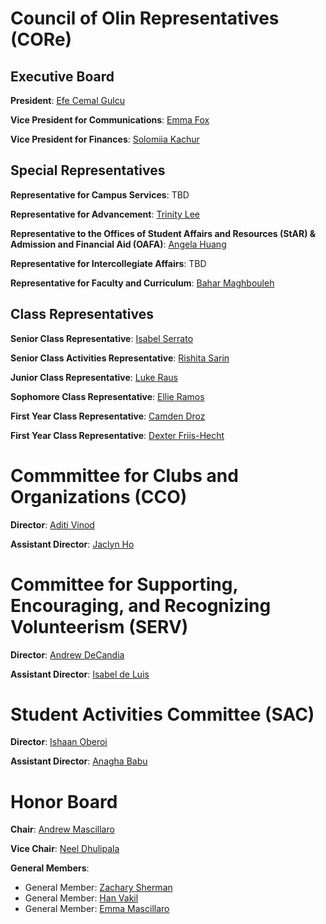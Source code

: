 # Council of Olin Representatives (CORe)

## Executive Board
**President**: [Efe Cemal Gulcu](mailto:egulcu@olin.edu)

**Vice President for Communications**: [Emma Fox](mailto:efox@olin.edu)

**Vice President for Finances**: [Solomiia Kachur](mailto:skachur@olin.edu)

## Special Representatives
**Representative for Campus Services**: TBD

**Representative for Advancement**: [Trinity Lee](mailto:tlee1@olin.edu)

**Representative to the Offices of Student Affairs and Resources (StAR) & Admission and Financial Aid (OAFA)**: [Angela Huang](mailto:ahuang3@olin.edu)

**Representative for Intercollegiate Affairs**: TBD

**Representative for Faculty and Curriculum**: [Bahar Maghbouleh](mailto:bmaghbouleh@olin.edu)

## Class Representatives
**Senior Class Representative**: [Isabel Serrato](mailto:iserrato@olin.edu)

**Senior Class Activities Representative**: [Rishita Sarin](mailto:rsarin@olin.edu)

**Junior Class Representative**: [Luke Raus](mailto:lraus@olin.edu)

**Sophomore Class Representative**: [Ellie Ramos](mailto:eramos@olin.edu)

**First Year Class Representative**: [Camden Droz](mailto:cdroz@olin.edu)

**First Year Class Representative**: [Dexter Friis-Hecht](mailto:dfriishecht@olin.edu)

# Commmittee for Clubs and Organizations (CCO)
**Director**: [Aditi Vinod](mailto:avinod@olin.edu)

**Assistant Director**: [Jaclyn Ho](mailto:jho2@olin.edu)

# Committee for Supporting, Encouraging, and Recognizing Volunteerism (SERV) 
**Director**: [Andrew DeCandia](mailto:adecandia@olin.edu)

**Assistant Director**: [Isabel de Luis](mailto:ideluis@olin.edu)

# Student Activities Committee (SAC)
**Director**: [Ishaan Oberoi](mailto:ioberoi@olin.edu)

**Assistant Director**: [Anagha Babu](mailto:ababu@olin.edu)

# Honor Board
**Chair**: [Andrew Mascillaro](mailto:amascillaro@olin.edu)

**Vice Chair**: [Neel Dhulipala](mailto:ndhulipala@olin.edu)

**General Members**:
* General Member: [Zachary Sherman](mailto:zsherman@olin.edu)
* General Member: [Han Vakil](mailto:hvakil@olin.edu)
* General Member: [Emma Mascillaro](mailto:emascillaro@olin.edu)

